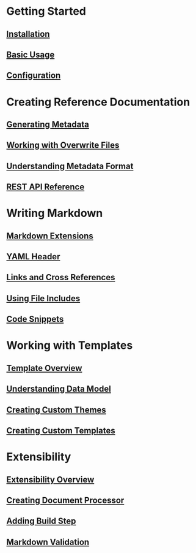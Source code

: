 # Getting Started
## [Installation](installation.md)
## [Basic Usage](basic_usage.md)
## [Configuration](configuration.md)

# Creating Reference Documentation
## [Generating Metadata](generating_metadata.md)
## [Working with Overwrite Files](working_with_overwrite_files.md)
## [Understanding Metadata Format](understanding_metadata_format.md)
## [REST API Reference](rest_api_reference.md)

# Writing Markdown
## [Markdown Extensions](markdown_extensions.md)
## [YAML Header](yaml_header.md)
## [Links and Cross References](links_and_cross_references.md)
## [Using File Includes](using_file_includes.md)
## [Code Snippets](code_snippets.md)

# Working with Templates
## [Template Overview](template_overview.md)
## [Understanding Data Model](understanding_data_model.md)
## [Creating Custom Themes](creating_custom_themes.md)
## [Creating Custom Templates](creating_custom_templates.md)

# Extensibility
## [Extensibility Overview](extensibility_overview.md)
## [Creating Document Processor](creating_document_processor.md)
## [Adding Build Step](adding_build_step.md)
## [Markdown Validation](markdown_validation.md)
